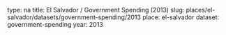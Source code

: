type: na
title: El Salvador / Government Spending (2013)
slug: places/el-salvador/datasets/government-spending/2013
place: el-salvador
dataset: government-spending
year: 2013

